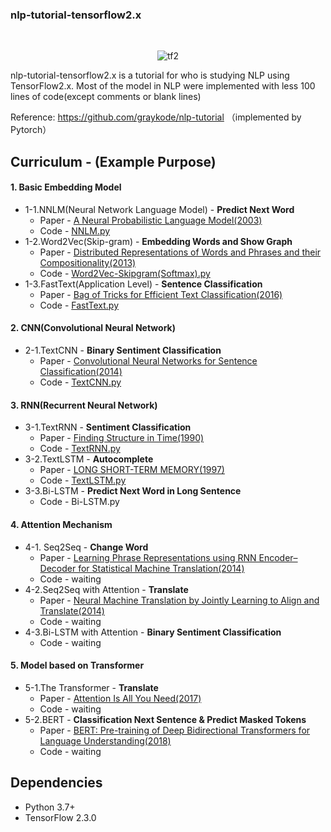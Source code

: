 ### nlp-tutorial-tensorflow2.x

​	<center>![tf2](https://cdn.jsdelivr.net/gh/Okiii-lh/images/img/tf2-20210705145821081.png)</center>

nlp-tutorial-tensorflow2.x is a tutorial for who is studying NLP using TensorFlow2.x. Most of the model in NLP were implemented with less 100 lines of code(except comments or blank lines)

Reference: https://github.com/graykode/nlp-tutorial （implemented by Pytorch）

## Curriculum - (Example Purpose)

#### 1. Basic Embedding Model

- 1-1.NNLM(Neural Network Language Model) - **Predict Next Word**
  - Paper - [A Neural Probabilistic Language Model(2003)](http://www.jmlr.org/papers/volume3/bengio03a/bengio03a.pdf)
  - Code - [NNLM.py](https://github.com/Okiii-lh/nlp-tutoria-tensorflow2.x/blob/master/1-1.NNLM/NNLM.py)
- 1-2.Word2Vec(Skip-gram) - **Embedding Words and Show Graph**
  - Paper - [Distributed Representations of Words and Phrases and their Compositionality(2013)](https://papers.nips.cc/paper/5021-distributed-representations-of-words-and-phrases-and-their-compositionality.pdf)
  - Code - [Word2Vec-Skipgram(Softmax).py](https://github.com/Okiii-lh/nlp-tutoria-tensorflow2.x/blob/master/1-2.Word2Vec(Skipgram)/Word2Vec-Skipgram(Softmax).py)
- 1-3.FastText(Application Level) - **Sentence Classification**
  - Paper - [Bag of Tricks for Efficient Text Classification(2016)](https://arxiv.org/pdf/1607.01759.pdf)
  - Code - [FastText.py](https://github.com/Okiii-lh/nlp-tutoria-tensorflow2.x/blob/master/1-3.FastText/FastText.py)

#### 2. CNN(Convolutional Neural Network)

- 2-1.TextCNN - **Binary Sentiment Classification**
  - Paper - [Convolutional Neural Networks for Sentence Classification(2014)](http://www.aclweb.org/anthology/D14-1181)
  - Code - [TextCNN.py](https://github.com/Okiii-lh/nlp-tutoria-tensorflow2.x/blob/master/2-1.TextCNN/TextCNN.py)

#### 3. RNN(Recurrent Neural Network)

- 3-1.TextRNN - **Sentiment Classification**
  - Paper - [Finding Structure in Time(1990)](http://psych.colorado.edu/~kimlab/Elman1990.pdf)
  - Code - [TextRNN.py](https://github.com/Okiii-lh/nlp-tutoria-tensorflow2.x/blob/master/3-1.TextRNN/TextRNN.py)
- 3-2.TextLSTM - **Autocomplete**
  - Paper - [LONG SHORT-TERM MEMORY(1997)](https://www.bioinf.jku.at/publications/older/2604.pdf)
  - Code - [TextLSTM.py](https://github.com/Okiii-lh/nlp-tutoria-tensorflow2.x/blob/master/3-2.TextLSTM/TextLSTM.py)
- 3-3.Bi-LSTM - **Predict Next Word in Long Sentence**
  - Code - Bi-LSTM.py

#### 4. Attention Mechanism

- 4-1. Seq2Seq - **Change Word**
  - Paper - [Learning Phrase Representations using RNN Encoder–Decoder for Statistical Machine Translation(2014)](https://arxiv.org/pdf/1406.1078.pdf)
  - Code - waiting
- 4-2.Seq2Seq with Attention - **Translate**
  - Paper - [Neural Machine Translation by Jointly Learning to Align and Translate(2014)](https://arxiv.org/abs/1409.0473)
  - Code - waiting
- 4-3.Bi-LSTM with Attention - **Binary Sentiment Classification**
  - Code - waiting

#### 5. Model based on Transformer

- 5-1.The Transformer - **Translate**
  - Paper - [Attention Is All You Need(2017)](https://arxiv.org/abs/1706.03762)
  - Code - waiting
- 5-2.BERT - **Classification Next Sentence & Predict Masked Tokens**
  - Paper - [BERT: Pre-training of Deep Bidirectional Transformers for Language Understanding(2018)](https://arxiv.org/abs/1810.04805)
  - Code - waiting

## Dependencies

- Python 3.7+
- TensorFlow 2.3.0

